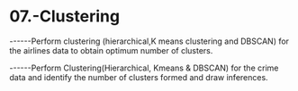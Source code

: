 # 07.-Clustering

------Perform clustering (hierarchical,K means clustering and DBSCAN) for the airlines data to obtain optimum number of clusters. 

------Perform Clustering(Hierarchical, Kmeans & DBSCAN) for the crime data and identify the number of clusters formed and draw inferences.
